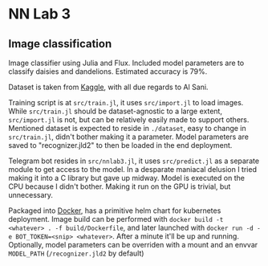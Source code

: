# NN Lab 3
## Image classification

Image classifier using Julia and Flux. Included model parameters are to classify daisies and dandelions. Estimated accuracy is 79%.

Dataset is taken from [Kaggle](https://www.kaggle.com/datasets/alsaniipe/flowers-dataset), with all due regards to Al Sani.

Training script is at `src/train.jl`, it uses `src/import.jl` to load images. While `src/train.jl` should be dataset-agnostic to a large extent, `src/import.jl` is not, but can be relatively easily made to support others. Mentioned dataset is expected to reside in `./dataset`, easy to change in `src/train.jl`, didn't bother making it a parameter. Model parameters are saved to "recognizer.jld2" to then be loaded in the end deployment.

Telegram bot resides in `src/nnlab3.jl`, it uses `src/predict.jl` as a separate module to get access to the model. In a desparate maniacal delusion I tried making it into a C library but gave up midway. Model is executed on the CPU because I didn't bother. Making it run on the GPU is trivial, but unnecessary.

Packaged into [Docker](https://quay.zinstack.ru/repository/zinstack625/nn-lab3), has a primitive helm chart for kubernetes deployment. Image build can be performed with `docker build -t <whatever> . -f build/Dockerfile`, and later launched with `docker run -d -e BOT_TOKEN=<snip> <whatever>`. After a minute it'll be up and running. Optionally, model parameters can be overriden with a mount and an envvar `MODEL_PATH` (`/recognizer.jld2` by default)


